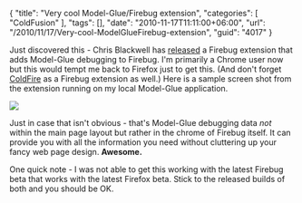 {
	"title": "Very cool Model-Glue/Firebug extension",
	"categories": [
		"ColdFusion"
	],
	"tags": [],
	"date": "2010-11-17T11:11:00+06:00",
	"url": "/2010/11/17/Very-cool-ModelGlueFirebug-extension",
	"guid": "4017"
}

Just discovered this - Chris Blackwell has <a href="http://groups.google.com/group/model-glue/browse_thread/thread/256ac11d7ff05a0f">released</a> a Firebug extension that adds Model-Glue debugging to Firebug. I'm primarily a Chrome user now but this would tempt me back to Firefox just to get this. (And don't forget <a href="http://coldfire.riaforge.org">ColdFire</a> as a Firebug extension as well.) Here is a sample screen shot from the extension running on my local Model-Glue application.

<img src="https://static.raymondcamden.com/images/screen47.png" />

Just in case that isn't obvious - that's Model-Glue debugging data <i>not</i> within the main page layout but rather in the chrome of Firebug itself. It can provide you with all the information you need without cluttering up your fancy web page design. <b>Awesome.</b>

One quick note - I was not able to get this working with the latest Firebug beta that works with the latest Firefox beta. Stick to the released builds of both and you should be OK.